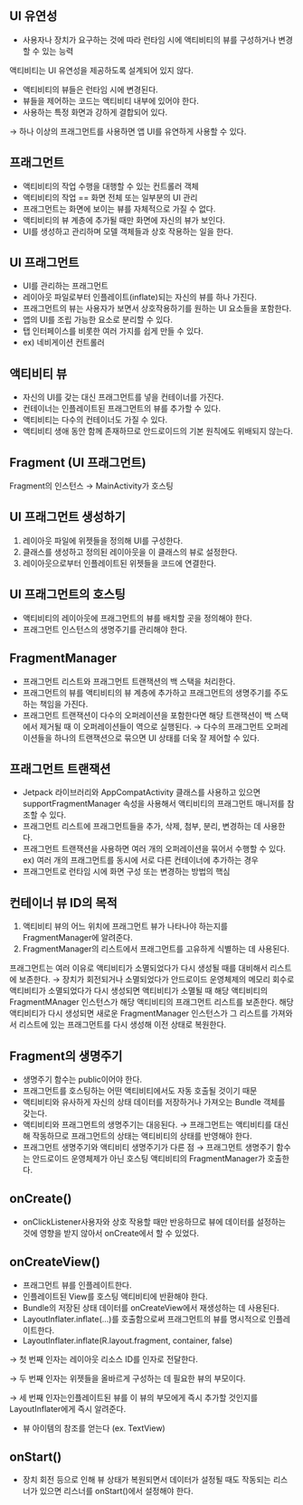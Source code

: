 ## UI 유연성

- 사용자나 장치가 요구하는 것에 따라 런타임 시에 액티비티의 뷰를 구성하거나 변경할 수 있는 능력

액티비티는 UI 유연성을 제공하도록 설계되어 있지 않다.

- 액티비티의 뷰들은 런타임 시에 변경된다.
- 뷰들을 제어하는 코드는 액티비티 내부에 있어야 한다.
- 사용하는 특정 화면과 강하게 결합되어 있다.

→ 하나 이상의 프래그먼트를 사용하면 앱 UI를 유연하게 사용할 수 있다.

## 프래그먼트

- 액티비티의 작업 수행을 대행할 수 있는 컨트롤러 객체
- 액티비티의 작업 == 화면 전체 또는 일부분의 UI 관리
- 프래그먼트는 화면에 보이는 뷰를 자체적으로 가질 수 없다.
- 액티비티의 뷰 계층에 추가될 때만 화면에 자신의 뷰가 보인다.
- UI를 생성하고 관리하며 모델 객체들과 상호 작용하는 일을 한다.

## UI 프래그먼트

- UI를 관리하는 프래그먼트
- 레이아웃 파일로부터 인플레이트(inflate)되는 자신의 뷰를 하나 가진다.
- 프래그먼트의 뷰는 사용자가 보면서 상호작용하기를 원하는 UI 요소들을 포함한다.
- 앱의 UI를 조립 가능한 요소로 분리할 수 있다.
- 탭 인터페이스를 비롯한 여러 가지를 쉽게 만들 수 있다.
- ex) 네비게이션 컨트롤러

## 액티비티 뷰

- 자신의 UI를 갖는 대신 프래그먼트를 넣을 컨테이너를 가진다.
- 컨테이너는 인플레이트된 프래그먼트의 뷰를 추가할 수 있다.
- 액티비티는 다수의 컨테이너도 가질 수 있다.
- 액티비티 생애 동안 함께 존재하므로 안드로이드의 기본 원칙에도 위배되지 않는다.

## Fragment (UI 프래그먼트)

Fragment의 인스턴스 → MainActivity가 호스팅

## UI 프래그먼트 생성하기

1. 레이아웃 파일에 위젯들을 정의해 UI를 구성한다.
2. 클래스를 생성하고 정의된 레이아웃을 이 클래스의 뷰로 설정한다.
3. 레이아웃으로부터 인플레이트된 위젯들을 코드에 연결한다.

## UI 프래그먼트의 호스팅

- 액티비티의 레이아웃에 프래그먼트의 뷰를 배치할 곳을 정의해야 한다.
- 프래그먼트 인스턴스의 생명주기를 관리해야 한다.

## FragmentManager

- 프래그먼트 리스트와 프래그먼트 트랜잭션의 백 스택을 처리한다.
- 프래그먼트의 뷰를 액티비티의 뷰 계층에 추가하고 프래그먼트의 생명주기를 주도하는 책임을 가진다.
- 프래그먼트 트랜잭션이 다수의 오퍼레이션을 포함한다면 해당 트랜잭션이 백 스택에서 제거될 때 이 오퍼레이션들이 역으로 실행된다. → 다수의 프래그먼트 오퍼레이션들을 하나의 트랜잭션으로 묶으면 UI 상태를 더욱 잘 제어할 수 있다.

## 프래그먼트 트랜잭션

- Jetpack 라이브러리와 AppCompatActivity 클래스를 사용하고 있으면 supportFragmentManager 속성을 사용해서 액티비티의 프래그먼트 매니저를 참조할 수 있다.
- 프래그먼트 리스트에 프래그먼트들을 추가, 삭제, 첨부, 분리, 변경하는 데 사용한다.
- 프래그먼트 트랜잭션을 사용하면 여러 개의 오퍼레이션을 묶어서 수행할 수 있다. ex) 여러 개의 프래그먼트를 동시에 서로 다른 컨테이너에 추가하는 경우
- 프래그먼트로 런타임 시에 화면 구성 또는 변경하는 방법의 핵심

## 컨테이너 뷰 ID의 목적

1. 액티비티 뷰의 어느 위치에 프래그먼트 뷰가 나타나야 하는지를 FragmentManager에 알려준다.
2. FragmentManager의 리스트에서 프래그먼트를 고유하게 식별하는 데 사용된다.

프래그먼트는 여러 이유로 액티비티가 소멸되었다가 다시 생성될 때를 대비해서 리스트에 보존한다. → 장치가 회전되거나 소멸되었다가 안드로이드 운영체제의 메모리 회수로 액티비티가 소멸되었다가 다시 생성되면 액티비티가 소멸될 때 해당 액티비티의 FragmentMAnager 인스턴스가 해당 액티비티의 프래그먼트 리스트를 보존한다. 해당 액티비티가 다시 생성되면 새로운 FragmentManager 인스턴스가 그 리스트를 가져와서 리스트에 있는 프래그먼트를 다시 생성해 이전 상태로 복원한다.

## Fragment의 생명주기

- 생명주기 함수는 public이어야 한다.
- 프래그먼트를 호스팅하는 어떤 액티비티에서도 자동 호출될 것이기 때문
- 액티비티와 유사하게 자신의 상태 데이터를 저장하거나 가져오는 Bundle 객체를 갖는다.
- 액티비티와 프래그먼트의 생명주기는 대응된다. → 프래그먼트는 액티비티를 대신해 작동하므로 프래그먼트의 상태는 액티비티의 상태를 반영해야 한다.
- 프래그먼트 생명주기와 액티비티 생명주기가 다른 점 → 프래그먼트 생명주기 함수는 안드로이드 운영체제가 아닌 호스팅 액티비티의 FragmentManager가 호출한다.

## onCreate()

- onClickListener사용자와 상호 작용할 때만 반응하므로 뷰에 데이터를 설정하는 것에 영향을 받지 않아서 onCreate에서 할 수 있었다.

## onCreateView()

- 프래그먼트 뷰를 인플레이트한다.
- 인플레이트된 View를 호스팅 액티비티에 반환해야 한다.
- Bundle의 저장된 상태 데이터를 onCreateView에서 재생성하는 데 사용된다.
- LayoutInflater.inflate(…)를 호출함으로써 프래그먼트의 뷰를 명시적으로 인플레이트한다.
- LayoutInflater.inflate(R.layout.fragment, container, false)

→ 첫 번째 인자는 레이아웃 리소스 ID를 인자로 전달한다.

→ 두 번째 인자는 위젯들을 올바르게 구성하는 데 필요한 뷰의 부모이다.

→ 세 번째 인자는인플레이트된 뷰를 이 뷰의 부모에게 즉시 추가할 것인지를 LayoutInflater에게 즉시 알려준다.

- 뷰 아이템의 참조를 얻는다 (ex. TextView)

## onStart()

- 장치 회전 등으로 인해 뷰 상태가 복원되면서 데이터가 설정될 때도 작동되는 리스너가 있으면 리스너를 onStart()에서 설정해야 한다.
